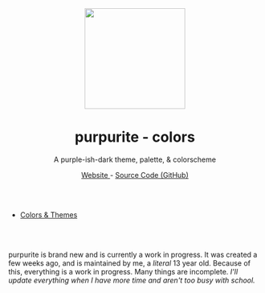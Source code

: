 <br />
<br />
<p align=center><a href=https://purpurite.ehan.dev><img width=200 height=200 src=https://purpurite.ehan.dev/colorBoxes/purple5.png></a></p>
<h1 align=center> purpurite - colors </h1>
<p align=center> A purple-ish-dark theme, palette, & colorscheme </p> 
<p align=center> <a href=https://purpurite.ehan.dev> Website </a> - <a href=https://github.com/purpurite> Source Code (GitHub) </a> </p>

<br />
<br />

* [Colors & Themes](https://github.com/purpurite/colors)

<br />
<br />

purpurite is brand new and is currently a work in progress. It was created a few weeks ago, and is maintained by me, a *literal* 13 year old. Because of this, everything is a work in progress. Many things are incomplete. *I'll update everything when I have more time and aren't too busy with school.*
